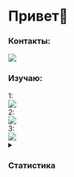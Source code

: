 <!---Собираюсь заниматься Android разработкой<br>--->
<p align="left">
  <h1>Привет👋</h1>
  <h3>Контакты:</h3>
  <a href="https://github.com/Sssprt"><img src="https://skillicons.dev/icons?i=discord&perline=1" /></a>
  <h3>Изучаю:</h3>
    1:<br>
  <a href="https://github.com/Sssprt">
    <img src="https://skillicons.dev/icons?i=androidstudio,kotlin&perline=10" /> <br>
  </a>
    2:<br>
  <a href="https://github.com/Sssprt">
    <img src="https://skillicons.dev/icons?i=java,git,idea&perline=10" /> <br>
  </a>
    3:<br>
  <a href="https://github.com/Sssprt">
    <img src="https://skillicons.dev/icons?i=py,vscode&perline=10" /> <br>
  </a>
  <details>

<summary><h3>Статистика</h3></summary>
 <img src="https://myreadme.vercel.app/api/embed/Sssprt?panels=userstatistics,toprepositories,toplanguages,commitgraph" alt="reimaginedreadme" />

</details>
 
</p>
<!---
Sssprt/Sssprt is a ✨ special ✨ repository because its `README.md` (this file) appears on your GitHub profile.
You can click the Preview link to take a look at your changes.
--->
